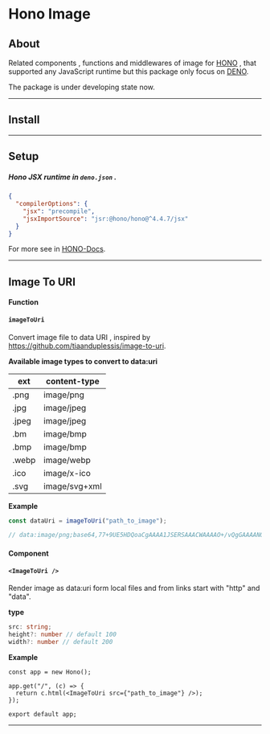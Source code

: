 # Hono Image

## About

Related components , functions and middlewares of image for [HONO](https://hono.dev/) , that supported
any JavaScript runtime but this package only focus on [DENO](https://deno.com/).

The package is under developing state now.

---

## Install

---

## Setup

##### Hono JSX runtime in `deno.json` .

```json
{
  "compilerOptions": {
    "jsx": "precompile",
    "jsxImportSource": "jsr:@hono/hono@^4.4.7/jsx"
  }
}
```

For more see in [HONO-Docs](https://hono.dev/docs/guides/jsx).

---

## Image To URI

#### Function

#### `imageToUri`

Convert image file to data URI , inspired by https://github.com/tiaanduplessis/image-to-uri.

**Available image types to convert to data:uri**

| ext   | content-type  |
| ----- | ------------- |
| .png  | image/png     |
| .jpg  | image/jpeg    |
| .jpeg | image/jpeg    |
| .bm   | image/bmp     |
| .bmp  | image/bmp     |
| .webp | image/webp    |
| .ico  | image/x-ico   |
| .svg  | image/svg+xml |

**Example**

```ts
const dataUri = imageToUri("path_to_image");

// data:image/png;base64,77+9UE5HDQoaCgAAAA1JSERSAAACWAAAAO+/vQgGAAAANO+/ve+/ve+/vQAAAAlwSFlzAAAO77+9AAAO77+9Ae+/vSsOGwAABO.....
```

#### Component

#### `<ImageToUri />`

Render image as data:uri form local files and from links start with "http" and "data".

**type**

```ts
src: string;
height?: number // default 100
width?: number // default 200
```

**Example**


```tsx
const app = new Hono();

app.get("/", (c) => {
  return c.html(<ImageToUri src={"path_to_image"} />);
});

export default app;
```

***
